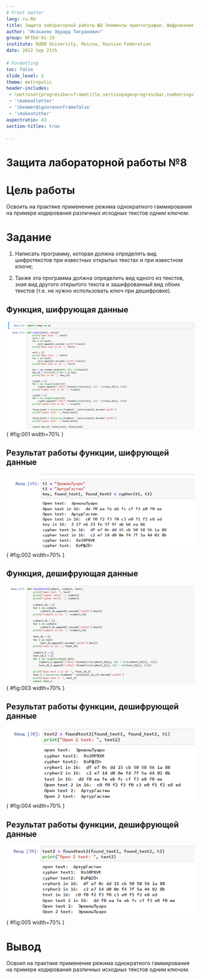 ```yaml
---
# Front matter
lang: ru-RU
title: Защита лабораторной работы №8 Элементы криптографии. Шифрование (кодирование) различных исходных текстов одним ключом
author: "Исаханян Эдуард Тигранович"
group: NFIbd-01-19
institute: RUDN University, Moscow, Russian Federation
date: 2022 Sep 21th

# Formatting
toc: false
slide_level: 2
theme: metropolis
header-includes: 
 - \metroset{progressbar=frametitle,sectionpage=progressbar,numbering=fraction}
 - '\makeatletter'
 - '\beamer@ignorenonframefalse'
 - '\makeatother'
aspectratio: 43
section-titles: true

---
```


# Защита лабораторной работы №8  

# Цель работы

Освоить на практике применение режима однократного гаммирования на примере кодирования различных исходных текстов одним ключом.

# Задание

1. Написать программу, которая должна определять вид шифротекстов при известных открытых текстах и при известном ключе;

2. Также эта программа должна определить вид одного из текстов, зная вид другого открытого текста и  зашифрованный вид обоих текстов (т.е. не нужно использовать ключ при дешифровке).

## Функция, шифрующая данные

![Функция, шифрующая данные](images/1.png){ #fig:001 width=70% }

## Результат работы функции, шифрующей данные

![Результат работы функции, шифрующей данные](images/2.png){ #fig:002 width=70% }

## Функция, дешифрующая данные

![Функция, дешифрующая данные](images/3.png){ #fig:003 width=70% }

## Результат работы функции, дешифрующей данные

![Результат работы функции, дешифрующей данные](images/4.png){ #fig:004 width=70% }

## Результат работы функции, дешифрующей данные

![Результат работы функции, дешифрующей данные](images/5.png){ #fig:005 width=70% }

# Вывод   

Освоил на практике применение режима однократного гаммирования на примере кодирования различных исходных текстов одним ключом.




